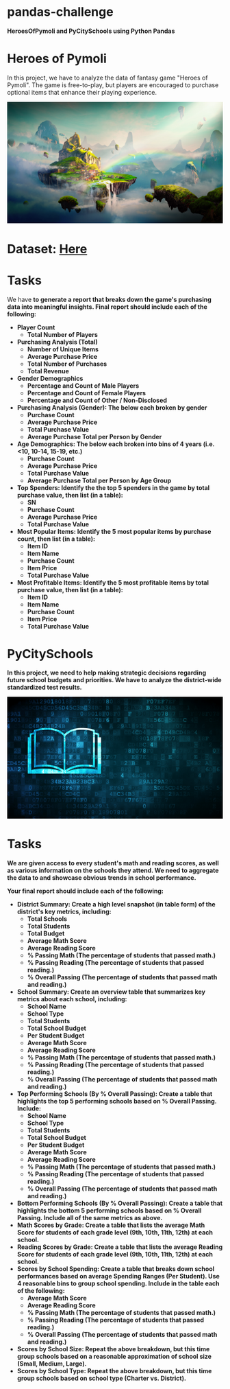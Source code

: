 
# pandas-challenge
<strong>HeroesOfPymoli and  PyCitySchools using Python Pandas</strong>

# Heroes of Pymoli
In this project, we have to analyze the data of fantasy game "Heroes of Pymoli". The game is free-to-play, but players are encouraged to purchase optional items that enhance their playing experience. 

<div style="text-align:center"><img src="images/Pymoli_photo1.png"></div>

# Dataset:  <a href="Resources/purchase_data.csv">Here</a>

# Tasks
We have <strong>to generate a report that breaks down the game's purchasing data into meaningful insights.<strong>
Final report should include each of the following:

- Player Count
  - Total Number of Players
- Purchasing Analysis (Total)
  - Number of Unique Items
  - Average Purchase Price
  - Total Number of Purchases
  - Total Revenue
- Gender Demographics
  - Percentage and Count of Male Players
  - Percentage and Count of Female Players
  - Percentage and Count of Other / Non-Disclosed
- Purchasing Analysis (Gender): The below each broken by gender
  - Purchase Count
  - Average Purchase Price
  - Total Purchase Value
  - Average Purchase Total per Person by Gender
- Age Demographics: The below each broken into bins of 4 years (i.e. <10, 10-14, 15-19, etc.)
  - Purchase Count
  - Average Purchase Price
  - Total Purchase Value
  - Average Purchase Total per Person by Age Group
- Top Spenders: Identify the the top 5 spenders in the game by total purchase value, then list (in a table):
  - SN
  - Purchase Count
  - Average Purchase Price
  - Total Purchase Value
- Most Popular Items: Identify the 5 most popular items by purchase count, then list (in a table):
  - Item ID
  - Item Name
  - Purchase Count
  - Item Price
  - Total Purchase Value
- Most Profitable Items: Identify the 5 most profitable items by total purchase value, then list (in a table):
  - Item ID
  - Item Name
  - Purchase Count
  - Item Price
  - Total Purchase Value
  
 # PyCitySchools
 In this project, we need to help making strategic decisions regarding future school budgets and priorities. We have to analyze the district-wide standardized test results. 
 <div style="text-align:center"><img src="images/Pycity_photo1.png"></div>

# Tasks
We are given access to every student's math and reading scores, as well as various information on the schools they attend. We need <strong>to aggregate the data to and showcase obvious trends in school performance.</strong>

Your final report should include each of the following:

- District Summary: Create a high level snapshot (in table form) of the district's key metrics, including:
  - Total Schools
  - Total Students
  - Total Budget
  - Average Math Score
  - Average Reading Score
  - % Passing Math (The percentage of students that passed math.)
  - % Passing Reading (The percentage of students that passed reading.)
  - % Overall Passing (The percentage of students that passed math and reading.)
- School Summary: Create an overview table that summarizes key metrics about each school, including:
  - School Name
  - School Type
  - Total Students
  - Total School Budget
  - Per Student Budget
  - Average Math Score
  - Average Reading Score
  - % Passing Math (The percentage of students that passed math.)
  - % Passing Reading (The percentage of students that passed reading.)
  - % Overall Passing (The percentage of students that passed math and reading.)
- Top Performing Schools (By % Overall Passing): Create a table that highlights the top 5 performing schools based on % Overall Passing. Include:
  - School Name
  - School Type
  - Total Students
  - Total School Budget
  - Per Student Budget
  - Average Math Score
  - Average Reading Score
  - % Passing Math (The percentage of students that passed math.)
  - % Passing Reading (The percentage of students that passed reading.)
  - % Overall Passing (The percentage of students that passed math and reading.)
- Bottom Performing Schools (By % Overall Passing): Create a table that highlights the bottom 5 performing schools based on % Overall Passing. Include all of the same metrics as above.
- Math Scores by Grade: Create a table that lists the average Math Score for students of each grade level (9th, 10th, 11th, 12th) at each school.
- Reading Scores by Grade: Create a table that lists the average Reading Score for students of each grade level (9th, 10th, 11th, 12th) at each school.
- Scores by School Spending: Create a table that breaks down school performances based on average Spending Ranges (Per Student). Use 4 reasonable bins to group school spending. Include in the table each of the following:
  - Average Math Score
  - Average Reading Score
  - % Passing Math (The percentage of students that passed math.)
  - % Passing Reading (The percentage of students that passed reading.)
  - % Overall Passing (The percentage of students that passed math and reading.)
- Scores by School Size: Repeat the above breakdown, but this time group schools based on a reasonable approximation of school size (Small, Medium, Large).
- Scores by School Type: Repeat the above breakdown, but this time group schools based on school type (Charter vs. District).
